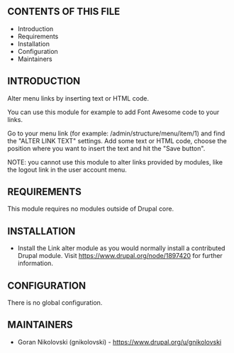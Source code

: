 CONTENTS OF THIS FILE
---------------------

 * Introduction
 * Requirements
 * Installation
 * Configuration
 * Maintainers


INTRODUCTION
------------

Alter menu links by inserting text or HTML code.

You can use this module for example to add Font Awesome code to your links.

Go to your menu link (for example: /admin/structure/menu/item/1) and find 
the "ALTER LINK TEXT" settings. Add some text or HTML code, choose the position 
where you want to insert the text and hit the "Save button".

NOTE: you cannot use this module to alter links provided by modules, like the
logout link in the user account menu.


REQUIREMENTS
------------

This module requires no modules outside of Drupal core.


INSTALLATION
------------

 * Install the Link alter module as you would normally install a contributed
   Drupal module. Visit https://www.drupal.org/node/1897420 for further
   information.


CONFIGURATION
-------------

There is no global configuration.


MAINTAINERS
-----------

 * Goran Nikolovski (gnikolovski) - https://www.drupal.org/u/gnikolovski
